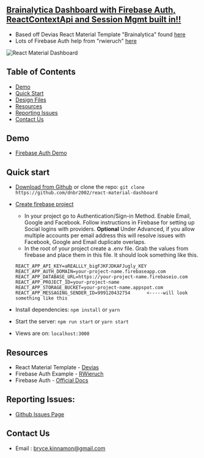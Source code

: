 ## [Brainalytica Dashboard with Firebase Auth, ReactContextApi and Session Mgmt built in!!](https://react-firebase-brainalytica.firebaseapp.com) 

- Based off Devias React Material Template "Brainalytica" found [here](https://github.com/devias-io/react-material-dashboard)
- Lots of Firebase Auth help from "rwieruch" [here](https://www.robinwieruch.de/complete-firebase-authentication-react-tutorial/)

![React Material Dashboard](https://s3.eu-west-2.amazonaws.com/devias/products/react-material-dashboard/react-material-free.png)

## Table of Contents

- [Demo](#demo)
- [Quick Start](#quick-start)
- [Design Files](#design-files)
- [Resources](#resources)
- [Reporting Issues](#reporting-issues)
- [Contact Us](#contact-us)

## Demo

- [Firebase Auth Demo](https://react-firebase-brainalytica.firebaseapp.com/)

## Quick start

- [Download from Github](https://github.com/dnbr2002/react-material-dashboard/archive/master.zip) or clone the repo: `git clone https://github.com/dnbr2002/react-material-dashboard`

- [Create firebase project](https://firebase.google.com/)

  - In your project go to Authentication/Sign-in Method.  Enable Email, Google and Facebook.  Follow instructions in Firebase for setting up Social logins with providers.  **Optional** Under Advanced, if you allow multiple accounts per email address this will resolve issues with Facebook, Google and Email duplicate overlaps.  
  - In the root of your project create a .env file.  Grab the values from firebase and place them in this file.  It should look something like this.  
  ```
  REACT_APP_API_KEY=aREALLLY_bigFJKFJDKAFJugly_KEY
  REACT_APP_AUTH_DOMAIN=your-project-name.firebaseapp.com
  REACT_APP_DATABASE_URL=https://your-project-name.firebaseio.com
  REACT_APP_PROJECT_ID=your-project-name
  REACT_APP_STORAGE_BUCKET=your-project-name.appspot.com
  REACT_APP_MESSAGING_SENDER_ID=999120432754      <-----will look something like this
  ```

- Install dependencies: `npm install` or `yarn`

- Start the server: `npm run start` or `yarn start`

- Views are on: `localhost:3000`

## Resources

- React Material Template - [Devias](https://devias.io/)
- Firebase Auth Example - [RWieruch](https://www.robinwieruch.de/complete-firebase-authentication-react-tutorial/)
- Firebase Auth - [Official Docs](https://firebase.google.com/docs/auth/web/start)

## Reporting Issues:

- [Github Issues Page](https://github.com/dnbr2002/react-material-dashboard/issues)

## Contact Us

- Email : bryce.kinnamon@gmail.com


